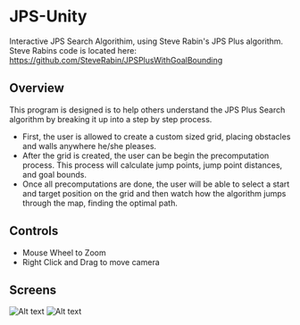 # JPS-Unity
Interactive JPS Search Algorithim, using Steve Rabin's JPS Plus algorithm.
Steve Rabins code is located here: https://github.com/SteveRabin/JPSPlusWithGoalBounding

## Overview
This program is designed is to help others understand the JPS Plus Search algorithm by breaking it up into a step by step process.

* First, the user is allowed to create a custom sized grid, placing obstacles and walls anywhere he/she pleases.  
* After the grid is created, the user can be begin the precomputation process.  This process will calculate jump points, jump point distances, and goal bounds.  
* Once all precomputations are done, the user will be able to select a start and target position on the grid and then watch how the algorithm jumps through the map, finding the optimal path.

## Controls
* Mouse Wheel to Zoom
* Right Click and Drag to move camera

## Screens
![Alt text](http://i.imgur.com/HuTImT6.png)
![Alt text](http://i.imgur.com/vLvT52H.png)
